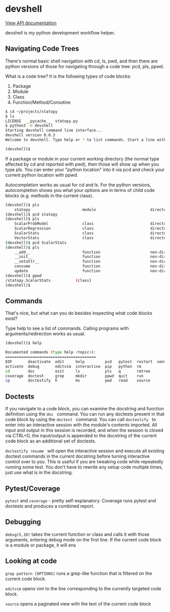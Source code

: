 # devshell

[View API documentation](http://htmlpreview.github.io/?https://github.com/mmiguel6288code/devshell/blob/master/docs/devshell/index.html)

devshell is my python development workflow helper.

## Navigating Code Trees

There's normal basic shell navigation with cd, ls, pwd, and then there are python versions of those for navigating through a code tree: pcd, pls, ppwd.

What is a code tree? It is the following types of code blocks:

1. Package
2. Module
3. Class
4. Function/Method/Coroutine

```bash
$ cd ~/projects/statopy
$ ls
LICENSE  __pycache__  statopy.py
$ python3 -m devshell
Starting devshell command line interface...
devshell version 0.0.3
Welcome to devshell. Type help or ? to list commands. Start a line with ! to execute a shell command in a sub-shell (does not retain environmental variables).

(devshell)$                                                                                         
```
If a package or module in your current working directory (the normal type affected by cd and reported with pwd), then those will show up when you type pls.
You can enter your "python location" into it via pcd and check your current python location with ppwd.

Autocompletion works as usual for cd and ls.
For the python versions, autocompletion shows you what your options are in terms of child code blocks (e.g. methods in the current class).

```bash
(devshell)$ pls                                                                                                                                                                                   
    statopy                       module                        directory
(devshell)$ pcd statopy                                                                                                                                                                           
(devshell)$ pls                                                                                                                                                                                   
    ScalarProbModel               class                         directory
    ScalarRegression              class                         directory
    ScalarStats                   class                         directory
    VectorStats                   class                         directory
(devshell)$ pcd ScalarStats                                                                                                                                                                       
(devshell)$ pls                                                                                                                                                                                   
    __add__                       function                      non-directory
    __init__                      function                      non-directory
    __setattr__                   function                      non-directory
    consume                       function                      non-directory
    update                        function                      non-directory
(devshell)$ ppwd                                                                                                                                                                                  
/statopy.ScalarStats           (class)
(devshell)$  
```

## Commands

That's nice, but what can you do besides inspecting what code blocks exist?

Type help to see a list of commands. Calling programs with arguments/redirection works as usual.

```bash
(devshell)$ help                                                                                                                                                                                  

Documented commands (type help <topic>):
========================================
EOF       deactivate  edit     help         pcd   pytest  restart  venv
activate  debug       editvim  interactive  pip   python  rm     
cd        doc         exit     ls           pls   q       rmtree 
coverage  doctest     grep     mkdir        ppwd  quit    run    
cp        doctestify  h        mv           pwd   read    source 
```

## Doctests
If you navigate to a code block, you can examine the docstring and function definition using the ```doc ``` command.
You can run any doctests present in that code block by using the ```doctest ``` command.
You can call ```doctestify ``` to enter into an interactive session with the module's contents imported. All input and output in this session is recorded, and when the session is closed via CTRL+D, the input/output is appended to the docstring of the current code block as an additional set of doctests.

```doctestify resume ``` will open the interactive session and execute all existing doctest commands in the current docstring before turning interactive control over to you. This is useful if you are tweaking code while repeatedly running some test. You don't have to rewrite any setup code multiple times, just use what is in the docstring.

## Pytest/Coverage
```pytest``` and ```coverage``` - pretty self-explanatory. Coverage runs pytest and doctests and produces a combined report.

## Debugging
```debug(5,10)```  takes the current function or class and calls it with those arguments, entering debug mode on the first line.
If the current code block is a module or package, it will ens


## Looking at code 
```grep pattern [OPTIONS]``` runs a grep-like function that is filtered on the current code block.

```editvim``` opens vim to the line corresponding to the currently targeted code block.

```source``` opens a paginated view with the text of the current code block

